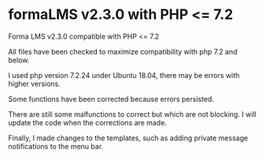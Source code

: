 # formaLMS v2.3.0 with PHP <= 7.2
Forma LMS v2.3.0 compatible with PHP <= 7.2

All files have been checked to maximize compatibility with php 7.2 and below.

I used php version 7.2.24 under Ubuntu 18.04, there may be errors with higher versions.

Some functions have been corrected because errors persisted.

There are still some malfunctions to correct but which are not blocking. I will update the code when the corrections are made.

Finally, I made changes to the templates, such as adding private message notifications to the menu bar.

